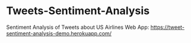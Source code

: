 # Tweets-Sentiment-Analysis
Sentiment Analysis of Tweets about US Airlines Web App:
https://tweet-sentiment-analysis-demo.herokuapp.com/
